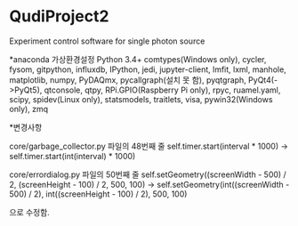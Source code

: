 # QudiProject2
Experiment control software for single photon source

*anaconda 가상환경설정
Python 3.4+
comtypes(Windows only), cycler, fysom, gitpython, influxdb, IPython, jedi, jupyter-client, lmfit, lxml, manhole,
matplotlib, numpy, PyDAQmx, pycallgraph(설치 못 함), pyqtgraph, PyQt4(->PyQt5), qtconsole, qtpy,
RPi.GPIO(Raspberry Pi only), rpyc, ruamel.yaml, scipy, spidev(Linux only), statsmodels, traitlets, visa,
pywin32(Windows only), zmq

*변경사항

core/garbage_collector.py 파일의
48번째 줄
self.timer.start(interval * 1000)	->
self.timer.start(int(interval) * 1000)

core/errordialog.py 파일의
50번째 줄
self.setGeometry((screenWidth - 500) / 2,
                         (screenHeight - 100) / 2, 500, 100)
->
self.setGeometry(int((screenWidth - 500) / 2),
                         int((screenHeight - 100) / 2), 500, 100)

으로 수정함.

